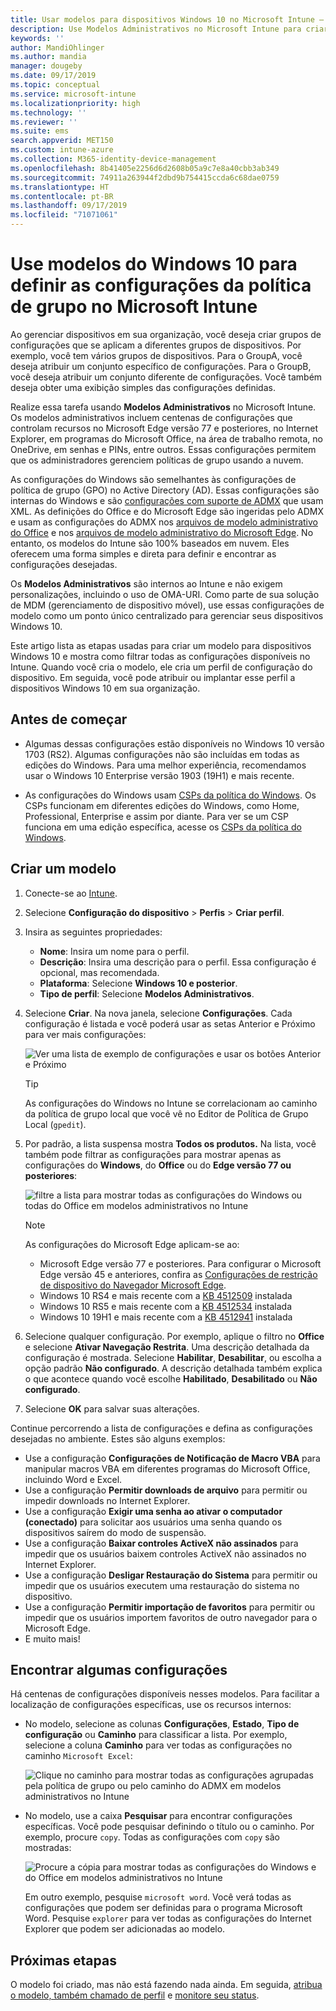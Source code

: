 ```yaml
---
title: Usar modelos para dispositivos Windows 10 no Microsoft Intune – Azure | Microsoft Docs
description: Use Modelos Administrativos no Microsoft Intune para criar grupos de configurações para dispositivos Windows 10. Use essas configurações em um perfil de configuração do dispositivo para controlar programas do Office, o Microsoft Edge, proteger recursos no Internet Explorer, controlar o acesso ao OneDrive, usar recursos da área de trabalho remota, habilitar a Reprodução Automática, definir configurações de gerenciamento de energia, usar a impressão HTTP, usar diferentes opções de entrada do usuário e controlar o tamanho do log de eventos.
keywords: ''
author: MandiOhlinger
ms.author: mandia
manager: dougeby
ms.date: 09/17/2019
ms.topic: conceptual
ms.service: microsoft-intune
ms.localizationpriority: high
ms.technology: ''
ms.reviewer: ''
ms.suite: ems
search.appverid: MET150
ms.custom: intune-azure
ms.collection: M365-identity-device-management
ms.openlocfilehash: 8b41405e2256d6d2608b05a9c7e8a40cbb3ab349
ms.sourcegitcommit: 74911a263944f2dbd9b754415ccda6c68dae0759
ms.translationtype: HT
ms.contentlocale: pt-BR
ms.lasthandoff: 09/17/2019
ms.locfileid: "71071061"
---
```

# <a name="use-windows-10-templates-to-configure-group-policy-settings-in-microsoft-intune"></a>Use modelos do Windows 10 para definir as configurações da política de grupo no Microsoft Intune

Ao gerenciar dispositivos em sua organização, você deseja criar grupos de configurações que se aplicam a diferentes grupos de dispositivos. Por exemplo, você tem vários grupos de dispositivos. Para o GroupA, você deseja atribuir um conjunto específico de configurações. Para o GroupB, você deseja atribuir um conjunto diferente de configurações. Você também deseja obter uma exibição simples das configurações definidas.

Realize essa tarefa usando **Modelos Administrativos** no Microsoft Intune. Os modelos administrativos incluem centenas de configurações que controlam recursos no Microsoft Edge versão 77 e posteriores, no Internet Explorer, em programas do Microsoft Office, na área de trabalho remota, no OneDrive, em senhas e PINs, entre outros. Essas configurações permitem que os administradores gerenciem políticas de grupo usando a nuvem.

As configurações do Windows são semelhantes às configurações de política de grupo (GPO) no Active Directory (AD). Essas configurações são internas do Windows e são [configurações com suporte de ADMX](https://docs.microsoft.com/windows/client-management/mdm/understanding-admx-backed-policies) que usam XML. As definições do Office e do Microsoft Edge são ingeridas pelo ADMX e usam as configurações do ADMX nos [arquivos de modelo administrativo do Office](https://www.microsoft.com/download/details.aspx?id=49030) e nos [arquivos de modelo administrativo do Microsoft Edge](https://www.microsoftedgeinsider.com/enterprise). No entanto, os modelos do Intune são 100% baseados em nuvem. Eles oferecem uma forma simples e direta para definir e encontrar as configurações desejadas.

Os **Modelos Administrativos** são internos ao Intune e não exigem personalizações, incluindo o uso de OMA-URI. Como parte de sua solução de MDM (gerenciamento de dispositivo móvel), use essas configurações de modelo como um ponto único centralizado para gerenciar seus dispositivos Windows 10.

Este artigo lista as etapas usadas para criar um modelo para dispositivos Windows 10 e mostra como filtrar todas as configurações disponíveis no Intune. Quando você cria o modelo, ele cria um perfil de configuração do dispositivo. Em seguida, você pode atribuir ou implantar esse perfil a dispositivos Windows 10 em sua organização.

## <a name="before-you-begin"></a>Antes de começar

- Algumas dessas configurações estão disponíveis no Windows 10 versão 1703 (RS2). Algumas configurações não são incluídas em todas as edições do Windows. Para uma melhor experiência, recomendamos usar o Windows 10 Enterprise versão 1903 (19H1) e mais recente.

- As configurações do Windows usam [CSPs da política do Windows](https://docs.microsoft.com/windows/client-management/mdm/policy-configuration-service-provider#admx-backed-policies). Os CSPs funcionam em diferentes edições do Windows, como Home, Professional, Enterprise e assim por diante. Para ver se um CSP funciona em uma edição específica, acesse os [CSPs da política do Windows](https://docs.microsoft.com/windows/client-management/mdm/policy-configuration-service-provider#admx-backed-policies).

## <a name="create-a-template"></a>Criar um modelo

1. Conecte-se ao [Intune](https://go.microsoft.com/fwlink/?linkid=2090973).
2. Selecione **Configuração do dispositivo** > **Perfis** > **Criar perfil**.
3. Insira as seguintes propriedades:

    - **Nome**: Insira um nome para o perfil.
    - **Descrição**: Insira uma descrição para o perfil. Essa configuração é opcional, mas recomendada.
    - **Plataforma**: Selecione **Windows 10 e posterior**.
    - **Tipo de perfil**: Selecione **Modelos Administrativos**.

4. Selecione **Criar**. Na nova janela, selecione **Configurações**. Cada configuração é listada e você poderá usar as setas Anterior e Próximo para ver mais configurações:

    ![Ver uma lista de exemplo de configurações e usar os botões Anterior e Próximo](./media/administrative-templates-windows/administrative-templates-sample-settings-list.png)

    > [!TIP]
    > As configurações do Windows no Intune se correlacionam ao caminho da política de grupo local que você vê no Editor de Política de Grupo Local (`gpedit`).

5. Por padrão, a lista suspensa mostra **Todos os produtos.** Na lista, você também pode filtrar as configurações para mostrar apenas as configurações do **Windows**, do **Office** ou do **Edge versão 77 ou posteriores**:

    ![filtre a lista para mostrar todas as configurações do Windows ou todas do Office em modelos administrativos no Intune](./media/administrative-templates-windows/administrative-templates-choose-windows-office-all-products.png)

    > [!NOTE]
    > As configurações do Microsoft Edge aplicam-se ao:
    >
    > - Microsoft Edge versão 77 e posteriores. Para configurar o Microsoft Edge versão 45 e anteriores, confira as [Configurações de restrição de dispositivo do Navegador Microsoft Edge](device-restrictions-windows-10.md#microsoft-edge-browser).
    > - Windows 10 RS4 e mais recente com a [KB 4512509](https://support.microsoft.com/kb/4512509) instalada
    > - Windows 10 RS5 e mais recente com a [KB 4512534](https://support.microsoft.com/kb/4512534) instalada
    > - Windows 10 19H1 e mais recente com a [KB 4512941](https://support.microsoft.com/kb/4512941) instalada

6. Selecione qualquer configuração. Por exemplo, aplique o filtro no **Office** e selecione **Ativar Navegação Restrita**. Uma descrição detalhada da configuração é mostrada. Selecione **Habilitar**, **Desabilitar**, ou escolha a opção padrão **Não configurado**. A descrição detalhada também explica o que acontece quando você escolhe **Habilitado**, **Desabilitado** ou **Não configurado**.
7. Selecione **OK** para salvar suas alterações.

Continue percorrendo a lista de configurações e defina as configurações desejadas no ambiente. Estes são alguns exemplos:

- Use a configuração **Configurações de Notificação de Macro VBA** para manipular macros VBA em diferentes programas do Microsoft Office, incluindo Word e Excel.
- Use a configuração **Permitir downloads de arquivo** para permitir ou impedir downloads no Internet Explorer.
- Use a configuração **Exigir uma senha ao ativar o computador (conectado)** para solicitar aos usuários uma senha quando os dispositivos saírem do modo de suspensão.
- Use a configuração **Baixar controles ActiveX não assinados** para impedir que os usuários baixem controles ActiveX não assinados no Internet Explorer.
- Use a configuração **Desligar Restauração do Sistema** para permitir ou impedir que os usuários executem uma restauração do sistema no dispositivo.
- Use a configuração **Permitir importação de favoritos** para permitir ou impedir que os usuários importem favoritos de outro navegador para o Microsoft Edge.
- E muito mais!

## <a name="find-some-settings"></a>Encontrar algumas configurações

Há centenas de configurações disponíveis nesses modelos. Para facilitar a localização de configurações específicas, use os recursos internos:

- No modelo, selecione as colunas **Configurações**, **Estado**, **Tipo de configuração** ou **Caminho** para classificar a lista. Por exemplo, selecione a coluna **Caminho** para ver todas as configurações no caminho `Microsoft Excel`:

  ![Clique no caminho para mostrar todas as configurações agrupadas pela política de grupo ou pelo caminho do ADMX em modelos administrativos no Intune](./media/administrative-templates-windows/path-filter-shows-excel-options.png)

- No modelo, use a caixa **Pesquisar** para encontrar configurações específicas. Você pode pesquisar definindo o título ou o caminho. Por exemplo, procure `copy`. Todas as configurações com `copy` são mostradas:

  ![Procure a cópia para mostrar todas as configurações do Windows e do Office em modelos administrativos no Intune](./media/administrative-templates-windows/search-copy-settings.png) 

  Em outro exemplo, pesquise `microsoft word`. Você verá todas as configurações que podem ser definidas para o programa Microsoft Word. Pesquise `explorer` para ver todas as configurações do Internet Explorer que podem ser adicionadas ao modelo.

## <a name="next-steps"></a>Próximas etapas

O modelo foi criado, mas não está fazendo nada ainda. Em seguida, [atribua o modelo, também chamado de perfil](device-profile-assign.md) e [monitore seu status](device-profile-monitor.md).
